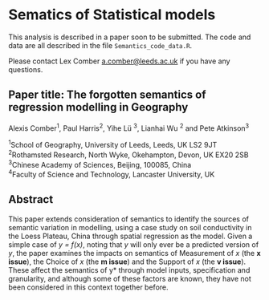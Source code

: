 # Sematics of Statistical models

This analysis is described in a paper soon to be submitted. The code and data are all described in the file `Semantics_code_data.R`. 

Please contact Lex Comber [a.comber@leeds.ac.uk](a.comber@leeds.ac.uk) if you have any questions.

## Paper title: The forgotten semantics of regression modelling in Geography
Alexis Comber<sup>1</sup>, Paul Harris<sup>2</sup>, Yihe Lü <sup>3</sup>, Lianhai Wu <sup>2</sup> and Pete Atkinson<sup>3</sup> 

<sup>1</sup>School of Geography, University of Leeds, Leeds, UK LS2 9JT\
<sup>2</sup>Rothamsted Research, North Wyke, Okehampton, Devon, UK EX20 2SB\
<sup>3</sup>Chinese Academy of Sciences, Beijing, 100085, China\
<sup>4</sup>Faculty of Science and Technology, Lancaster University, UK

## Abstract
This paper extends consideration of semantics to identify the sources of semantic variation in modelling, using a case study on soil conductivity in the Loess Plateau, China through spatial regression as the model. Given a simple case of *y = f(x)*, noting that *y* will only ever be a predicted version of *y*, the paper examines the impacts on semantics of Measurement of *x* (the **x issue**), the Choice of *x* (the **m issue**) and the Support of *x* (the **v issue**). These affect the semantics of y* through model inputs, specification and granularity, and although some of these factors are known, they have not been considered in this context together before.
